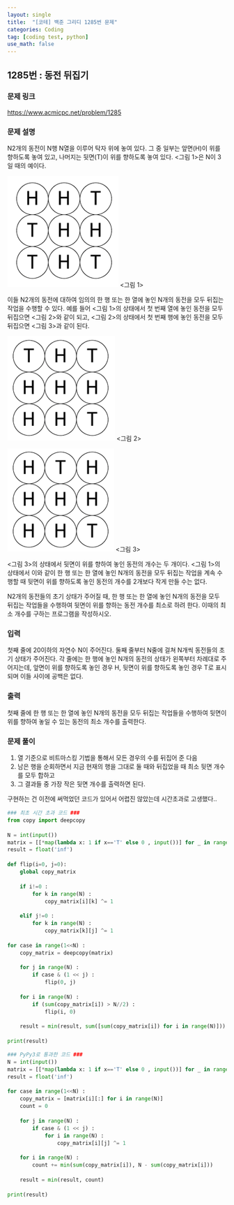 ```yaml
---
layout: single
title:  "[코테] 백준 그리디 1285번 문제"
categories: Coding
tag: [coding test, python]
use_math: false
---
```


## 1285번 : 동전 뒤집기
### 문제 링크
<https://www.acmicpc.net/problem/1285>

### 문제 설명
N2개의 동전이 N행 N열을 이루어 탁자 위에 놓여 있다. 그 중 일부는 앞면(H)이 위를 향하도록 놓여 있고, 나머지는 뒷면(T)이 위를 향하도록 놓여 있다. <그림 1>은 N이 3일 때의 예이다.


![그림1](/images/20240131_1.png)
<그림 1>

이들 N2개의 동전에 대하여 임의의 한 행 또는 한 열에 놓인 N개의 동전을 모두 뒤집는 작업을 수행할 수 있다. 예를 들어 <그림 1>의 상태에서 첫 번째 열에 놓인 동전을 모두 뒤집으면 <그림 2>와 같이 되고, <그림 2>의 상태에서 첫 번째 행에 놓인 동전을 모두 뒤집으면 <그림 3>과 같이 된다.

![그림2](/images/20240131_2.png)
<그림 2>	

![그림3](/images/20240131_3.png)
<그림 3>

<그림 3>의 상태에서 뒷면이 위를 향하여 놓인 동전의 개수는 두 개이다. <그림 1>의 상태에서 이와 같이 한 행 또는 한 열에 놓인 N개의 동전을 모두 뒤집는 작업을 계속 수행할 때 뒷면이 위를 향하도록 놓인 동전의 개수를 2개보다 작게 만들 수는 없다.

N2개의 동전들의 초기 상태가 주어질 때, 한 행 또는 한 열에 놓인 N개의 동전을 모두 뒤집는 작업들을 수행하여 뒷면이 위를 향하는 동전 개수를 최소로 하려 한다. 이때의 최소 개수를 구하는 프로그램을 작성하시오.

### 입력
첫째 줄에 20이하의 자연수 N이 주어진다. 둘째 줄부터 N줄에 걸쳐 N개씩 동전들의 초기 상태가 주어진다. 각 줄에는 한 행에 놓인 N개의 동전의 상태가 왼쪽부터 차례대로 주어지는데, 앞면이 위를 향하도록 놓인 경우 H, 뒷면이 위를 향하도록 놓인 경우 T로 표시되며 이들 사이에 공백은 없다.

### 출력
첫째 줄에 한 행 또는 한 열에 놓인 N개의 동전을 모두 뒤집는 작업들을 수행하여 뒷면이 위를 향하여 놓일 수 있는 동전의 최소 개수를 출력한다.

### 문제 풀이
1. 열 기준으로 비트마스킹 기법을 통해서 모든 경우의 수를 뒤집어 준 다음
2. 남은 행을 순회하면서 지금 현재의 행을 그대로 둘 때와 뒤집었을 때 최소 뒷면 개수를 모두 합하고
3. 그 결과들 중 가장 작은 뒷면 개수를 출력하면 된다.

구현하는 건 이전에 써먹었던 코드가 있어서 어렵진 않았는데 시간초과로 고생했다..


```python
### 최초 시간 초과 코드 ###
from copy import deepcopy

N = int(input())
matrix = [[*map(lambda x: 1 if x=='T' else 0 , input())] for _ in range(N)]
result = float('inf')

def flip(i=0, j=0):
    global copy_matrix

    if i!=0 :
        for k in range(N) :
            copy_matrix[i][k] ^= 1
            
    elif j!=0 :
        for k in range(N) :
            copy_matrix[k][j] ^= 1

for case in range(1<<N) : 
    copy_matrix = deepcopy(matrix)
    
    for j in range(N) :
        if case & (1 << j) :
            flip(0, j)
    
    for i in range(N) :
        if (sum(copy_matrix[i]) > N//2) :
            flip(i, 0)

    result = min(result, sum([sum(copy_matrix[i]) for i in range(N)]))
        
print(result)
```


```python
### PyPy3로 통과한 코드 ###
N = int(input())
matrix = [[*map(lambda x: 1 if x=='T' else 0 , input())] for _ in range(N)]
result = float('inf')

for case in range(1<<N) : 
    copy_matrix = [matrix[i][:] for i in range(N)]
    count = 0
    
    for j in range(N) :
        if case & (1 << j) :
            for i in range(N) :
                copy_matrix[i][j] ^= 1
    
    for i in range(N) :
        count += min(sum(copy_matrix[i]), N - sum(copy_matrix[i]))

    result = min(result, count)
        
print(result)
```
